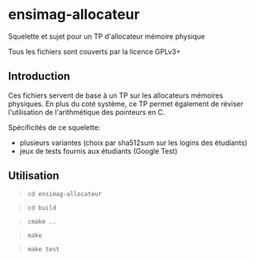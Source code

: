 ensimag-allocateur
==================

Squelette et sujet pour un TP d'allocateur mémoire physique

Tous les fichiers sont couverts par la licence GPLv3+

Introduction
----------

Ces fichiers servent de base à un TP sur les allocateurs mémoires
physiques. En plus du coté système, ce TP permet également de réviser
l'utilisation de l'arithmétique des pointeurs en C.

Spécificités de ce squelette:
- plusieurs variantes (choix par sha512sum sur les logins des étudiants)
- jeux de tests fournis aux étudiants (Google Test)

Utilisation
----------

> `cd ensimag-allocateur`

> `cd build`

> `cmake ..`

> `make`

> `make test`



